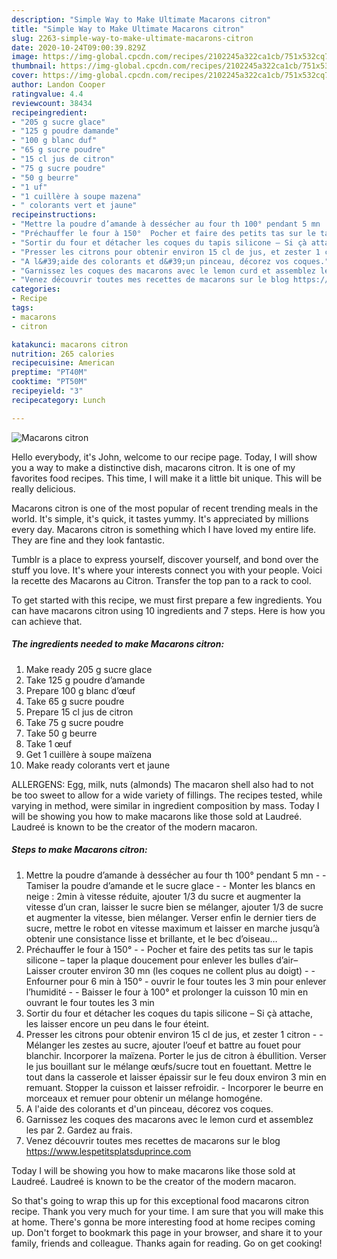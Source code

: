 ```yaml
---
description: "Simple Way to Make Ultimate Macarons citron"
title: "Simple Way to Make Ultimate Macarons citron"
slug: 2263-simple-way-to-make-ultimate-macarons-citron
date: 2020-10-24T09:00:39.829Z
image: https://img-global.cpcdn.com/recipes/2102245a322ca1cb/751x532cq70/macarons-citron-photo-principale-de-la-recette.jpg
thumbnail: https://img-global.cpcdn.com/recipes/2102245a322ca1cb/751x532cq70/macarons-citron-photo-principale-de-la-recette.jpg
cover: https://img-global.cpcdn.com/recipes/2102245a322ca1cb/751x532cq70/macarons-citron-photo-principale-de-la-recette.jpg
author: Landon Cooper
ratingvalue: 4.4
reviewcount: 38434
recipeingredient:
- "205 g sucre glace"
- "125 g poudre damande"
- "100 g blanc duf"
- "65 g sucre poudre"
- "15 cl jus de citron"
- "75 g sucre poudre"
- "50 g beurre"
- "1 uf"
- "1 cuillère à soupe mazena"
- " colorants vert et jaune"
recipeinstructions:
- "Mettre la poudre d’amande à dessécher au four th 100° pendant 5 mn  Tamiser la poudre d’amande et le sucre glace  Monter les blancs en neige : 2min à vitesse réduite, ajouter 1/3 du sucre et augmenter la vitesse d’un cran, laisser le sucre bien se mélanger, ajouter 1/3 de sucre et augmenter la vitesse, bien mélanger. Verser enfin le dernier tiers de sucre, mettre le robot en vitesse maximum et laisser en marche jusqu’à obtenir une consistance lisse et brillante, et le bec d’oiseau…"
- "Préchauffer le four à 150°  Pocher et faire des petits tas sur le tapis silicone – taper la plaque doucement pour enlever les bulles d’air– Laisser crouter environ 30 mn (les coques ne collent plus au doigt)  Enfourner pour 6 min à 150° - ouvrir le four toutes les 3 min pour enlever l’humidité  Baisser le four à 100° et prolonger la cuisson 10 min en ouvrant le four toutes les 3 min"
- "Sortir du four et détacher les coques du tapis silicone – Si çà attache, les laisser encore un peu dans le four éteint."
- "Presser les citrons pour obtenir environ 15 cl de jus, et zester 1 citron  Mélanger les zestes au sucre, ajouter l’oeuf et battre au fouet pour blanchir. Incorporer la maïzena. Porter le jus de citron à ébullition. Verser le jus bouillant sur le mélange œufs/sucre tout en fouettant. Mettre le tout dans la casserole et laisser épaissir sur le feu doux environ 3 min en remuant. Stopper la cuisson et laisser refroidir. Incorporer le beurre en morceaux et remuer pour obtenir un mélange homogéne."
- "A l&#39;aide des colorants et d&#39;un pinceau, décorez vos coques."
- "Garnissez les coques des macarons avec le lemon curd et assemblez les par 2. Gardez au frais."
- "Venez découvrir toutes mes recettes de macarons sur le blog https://www.lespetitsplatsduprince.com"
categories:
- Recipe
tags:
- macarons
- citron

katakunci: macarons citron 
nutrition: 265 calories
recipecuisine: American
preptime: "PT40M"
cooktime: "PT50M"
recipeyield: "3"
recipecategory: Lunch

---
```



![Macarons citron](https://img-global.cpcdn.com/recipes/2102245a322ca1cb/751x532cq70/macarons-citron-photo-principale-de-la-recette.jpg)

Hello everybody, it's John, welcome to our recipe page. Today, I will show you a way to make a distinctive dish, macarons citron. It is one of my favorites food recipes. This time, I will make it a little bit unique. This will be really delicious.

Macarons citron is one of the most popular of recent trending meals in the world. It's simple, it's quick, it tastes yummy. It's appreciated by millions every day. Macarons citron is something which I have loved my entire life. They are fine and they look fantastic.

Tumblr is a place to express yourself, discover yourself, and bond over the stuff you love. It&#39;s where your interests connect you with your people. Voici la recette des Macarons au Citron. Transfer the top pan to a rack to cool.


To get started with this recipe, we must first prepare a few ingredients. You can have macarons citron using 10 ingredients and 7 steps. Here is how you can achieve that.

<!--inarticleads1-->

##### The ingredients needed to make Macarons citron:

1. Make ready 205 g sucre glace
1. Take 125 g poudre d’amande
1. Prepare 100 g blanc d’œuf
1. Take 65 g sucre poudre
1. Prepare 15 cl jus de citron
1. Take 75 g sucre poudre
1. Take 50 g beurre
1. Take 1 œuf
1. Get 1 cuillère à soupe maïzena
1. Make ready  colorants vert et jaune


ALLERGENS: Egg, milk, nuts (almonds) The macaron shell also had to not be too sweet to allow for a wide variety of fillings. The recipes tested, while varying in method, were similar in ingredient composition by mass. Today I will be showing you how to make macarons like those sold at Laudreé. Laudreé is known to be the creator of the modern macaron. 

<!--inarticleads2-->

##### Steps to make Macarons citron:

1. Mettre la poudre d’amande à dessécher au four th 100° pendant 5 mn -  - Tamiser la poudre d’amande et le sucre glace -  - Monter les blancs en neige : 2min à vitesse réduite, ajouter 1/3 du sucre et augmenter la vitesse d’un cran, laisser le sucre bien se mélanger, ajouter 1/3 de sucre et augmenter la vitesse, bien mélanger. Verser enfin le dernier tiers de sucre, mettre le robot en vitesse maximum et laisser en marche jusqu’à obtenir une consistance lisse et brillante, et le bec d’oiseau…
1. Préchauffer le four à 150° -  - Pocher et faire des petits tas sur le tapis silicone – taper la plaque doucement pour enlever les bulles d’air– Laisser crouter environ 30 mn (les coques ne collent plus au doigt) -  - Enfourner pour 6 min à 150° - ouvrir le four toutes les 3 min pour enlever l’humidité -  - Baisser le four à 100° et prolonger la cuisson 10 min en ouvrant le four toutes les 3 min
1. Sortir du four et détacher les coques du tapis silicone – Si çà attache, les laisser encore un peu dans le four éteint.
1. Presser les citrons pour obtenir environ 15 cl de jus, et zester 1 citron -  - Mélanger les zestes au sucre, ajouter l’oeuf et battre au fouet pour blanchir. Incorporer la maïzena. Porter le jus de citron à ébullition. Verser le jus bouillant sur le mélange œufs/sucre tout en fouettant. Mettre le tout dans la casserole et laisser épaissir sur le feu doux environ 3 min en remuant. Stopper la cuisson et laisser refroidir. - Incorporer le beurre en morceaux et remuer pour obtenir un mélange homogéne.
1. A l&#39;aide des colorants et d&#39;un pinceau, décorez vos coques.
1. Garnissez les coques des macarons avec le lemon curd et assemblez les par 2. Gardez au frais.
1. Venez découvrir toutes mes recettes de macarons sur le blog https://www.lespetitsplatsduprince.com


Today I will be showing you how to make macarons like those sold at Laudreé. Laudreé is known to be the creator of the modern macaron. 

So that's going to wrap this up for this exceptional food macarons citron recipe. Thank you very much for your time. I am sure that you will make this at home. There's gonna be more interesting food at home recipes coming up. Don't forget to bookmark this page in your browser, and share it to your family, friends and colleague. Thanks again for reading. Go on get cooking!
